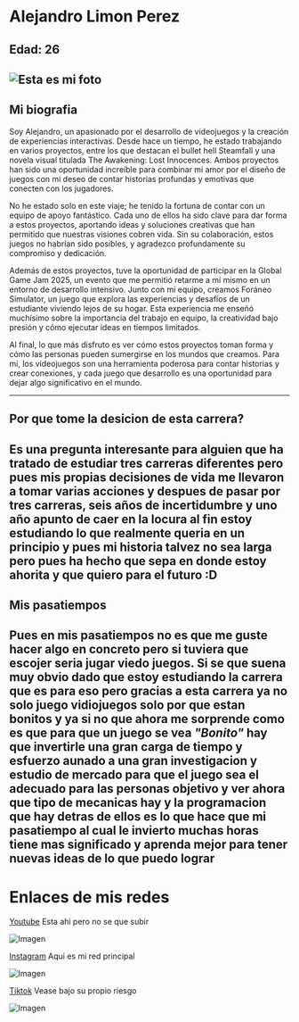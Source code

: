 # Alejandro Limon Perez

## Edad: 26

![Esta es mi foto](https://scontent.fmex26-1.fna.fbcdn.net/v/t1.6435-9/35539427_1442739889161543_1846787532998574080_n.jpg?_nc_cat=100&ccb=1-7&_nc_sid=127cfc&_nc_eui2=AeHLZFCMApbotub2Q5u0QThM99k33i-baDX32TfeL5toNd89zQlR3SiBCCLQfaVtE_rQ0Gi-he4wHkuX-HrIZV0x&_nc_ohc=gLC-Dtbx2JcQ7kNvgGfSXzk&_nc_oc=AdhQ767D6M47mtKx9C35lup0Jhc-BJ94WdsB-jyq4GXQFzG-HRhiqJrT3zokxtgB5RQ&_nc_zt=23&_nc_ht=scontent.fmex26-1.fna&_nc_gid=AGsKpW-7n9xIe8QYO_dCOIz&oh=00_AYDHQ632cOtoS9maCCqonoSulab_VdBmkgaKnRwcAAos-Q&oe=67D99055)
---
## Mi biografia
Soy Alejandro, un apasionado por el desarrollo de videojuegos y la creación de experiencias interactivas. Desde hace un tiempo, he estado trabajando en varios proyectos, entre los que destacan el bullet hell Steamfall y una novela visual titulada The Awakening: Lost Innocences. Ambos proyectos han sido una oportunidad increíble para combinar mi amor por el diseño de juegos con mi deseo de contar historias profundas y emotivas que conecten con los jugadores.

No he estado solo en este viaje; he tenido la fortuna de contar con un equipo de apoyo fantástico. Cada uno de ellos ha sido clave para dar forma a estos proyectos, aportando ideas y soluciones creativas que han permitido que nuestras visiones cobren vida. Sin su colaboración, estos juegos no habrían sido posibles, y agradezco profundamente su compromiso y dedicación.

Además de estos proyectos, tuve la oportunidad de participar en la Global Game Jam 2025, un evento que me permitió retarme a mí mismo en un entorno de desarrollo intensivo. Junto con mi equipo, creamos Foráneo Simulator, un juego que explora las experiencias y desafíos de un estudiante viviendo lejos de su hogar. Esta experiencia me enseñó muchísimo sobre la importancia del trabajo en equipo, la creatividad bajo presión y cómo ejecutar ideas en tiempos limitados.

Al final, lo que más disfruto es ver cómo estos proyectos toman forma y cómo las personas pueden sumergirse en los mundos que creamos. Para mí, los videojuegos son una herramienta poderosa para contar historias y crear conexiones, y cada juego que desarrollo es una oportunidad para dejar algo significativo en el mundo.

--- 

## Por que tome la desicion de esta carrera?
Es una pregunta interesante para alguien que ha tratado de estudiar tres carreras diferentes pero pues mis propias decisiones de vida me llevaron a tomar varias acciones y despues de pasar por tres carreras, seis años de incertidumbre y uno año apunto de caer en la locura al fin estoy estudiando lo que realmente queria en un principio y pues mi historia talvez no sea larga pero pues ha hecho que sepa en donde estoy ahorita y que quiero para el futuro :D
---

## Mis pasatiempos

Pues en mis pasatiempos no es que me guste hacer algo en concreto pero si tuviera que escojer seria jugar viedo juegos. Si se que suena muy obvio dado que estoy estudiando la carrera que es para eso pero gracias a esta carrera ya no solo juego vidiojuegos solo por que estan bonitos y ya si no que ahora me sorprende como es que para que un juego se vea *"Bonito"* hay que invertirle una gran carga de tiempo y esfuerzo aunado a una gran investigacion y estudio de mercado para que el juego sea el adecuado para las personas objetivo y ver ahora que tipo de mecanicas hay y la programacion que hay detras de ellos es lo que hace que mi pasatiempo al cual le invierto muchas horas tiene mas significado y aprenda mejor para tener nuevas ideas de lo que puedo lograr
---

# Enlaces de mis redes

[Youtube](https://www.youtube.com/@angrystudio7010) Esta ahi pero no se que subir

![Imagen](https://i.ytimg.com/vi/vwlSxTah-VM/hq720.jpg?sqp=-oaymwEhCK4FEIIDSFryq4qpAxMIARUAAAAAGAElAADIQj0AgKJD&rs=AOn4CLAoQBw5IWY0iz6-fG89lf8maawrrA)

[Instagram](https://www.instagram.com/alex_lp19/) Aqui es mi red principal

![Imagen](https://i.pinimg.com/236x/3b/2c/b2/3b2cb2d6c4ee487ffd3705dce398dfb2.jpg)

[Tiktok](https://www.tiktok.com/@angrydamon) Vease bajo su propio riesgo
 
![Imagen](https://img.ifunny.co/images/613821340dadf73776121de2e65f12564bb26a63a59a3d8c31deadb47e996b39_1.jpg)





